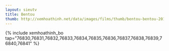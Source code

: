 ```yaml
---
layout: sieutv
title: Bentou
thumb: http://xemhoathinh.net/data/images/films/thumb/bentou-bentou-2012.jpg
---
```

{% include xemhoathinh_bo tap="76830,76831,76832,76833,76834,76835,76836,76837,76838,76839,76840,76841" %} 
